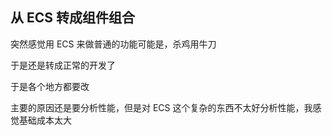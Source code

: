 ## 从 ECS 转成组件组合

突然感觉用 ECS 来做普通的功能可能是，杀鸡用牛刀

于是还是转成正常的开发了

于是各个地方都要改

主要的原因还是要分析性能，但是对 ECS 这个复杂的东西不太好分析性能，我感觉基础成本太大